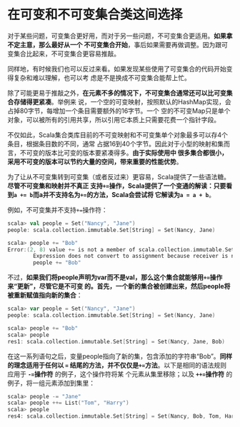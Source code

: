 在可变和不可变集合类这间选择
===================================================================================
对于某些问题，可变集合更好用，而对于另一些问题，不可变集合更适用。**如果拿不定主意，那么最好从一个
不可变集合开始**，事后如果需要再做调整。因为跟可变集合比起来，不可变集合更容易推敲。

同样地，有时候我们也可以反过来看。如果发现某些使用了可变集合的代码开始变得复杂和难以理解，也可以考
虑是不是换成不可变集合能帮上忙。

除了可能更易于推敲之外，**在元素不多的情况下，不可变集合通常还可以比可变集合存储得更紧凑**。举例来
说，一个空的可变映射，按照默认的HashMap实现，会占掉80字节，每增加一个条目需要额外的16字节。一个
空的不可变Map只是单个对象，可以被所有的引用共享，所以引用它本质上只需要花费一个指针字段。

不仅如此，Scala集合类库目前的不可变映射和不可变集单个对象最多可以存4个条目，根据条目数的不同，通常
占据16到40个字节。因此对于小型的映射和集而言，不可变的版本比可变的版本要紧凑得多。**由于实际使用中
很多集合都很小，采用不可变的版本可以节约大量的空间，带来重要的性能优势**。

为了让从不可变集转到可变集（或者反过来）更容易，Scala提供了一些语法糖。**尽管不可变集和映射并不真正
支持`+=`操作，Scala提供了一个变通的解读：只要看到`a += b`而a并不支持名为`+=`的方法，Scala会尝试将
它解读为`a = a + b`**。

例如，不可变集并不支持`+=`操作符：
```scala
scala> val people = Set("Nancy", "Jane")
people: scala.collection.immutable.Set[String] = Set(Nancy, Jane)

scala> people += "Bob"
Error:(2, 8) value += is not a member of scala.collection.immutable.Set[String]
        Expression does not convert to assignment because receiver is not assignable.
        people += "Bob"
```
不过，**如果我们将people声明为var而不是val，那么这个集合就能够用`+=`操作来“更新”，尽管它是不可变
的。首先，一个新的集合被创建出来，然后people将被重新赋值指向新的集合**：
```scala
scala> var people = Set("Nancy", "Jane")
people: scala.collection.immutable.Set[String] = Set(Nancy, Jane)

scala> people += "Bob"
scala> people
res1: scala.collection.immutable.Set[String] = Set(Nancy, Jane, Bob)
```
在这一系列语句之后，变量people指向了新的集，包含添加的字符串“Bob”。**同样的理念适用于任何以 `=`
结尾的方法，并不仅仅是`+=`方法**。以下是相同的语法规则应用于 **`-=`操作符** 的例子，这个操作符将某
个元素从集里移除；以及 **`++=`操作符** 的例子，将一组元素添加到集里：
```scala
scala> people -= "Jane"
scala> people ++= List("Tom", "Harry")
scala> people
res4: scala.collection.immutable.Set[String] = Set(Nancy, Bob, Tom, Harry)
```




